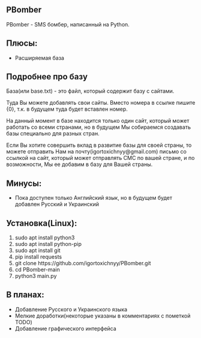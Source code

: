 <h2>PBomber</h2>

<p>PBomber - SMS бомбер, написанный на Python.</p>

<h2>Плюсы:</h2>

<ul>
    <li>Расширяемая база</li>
</ul>

<h2>Подробнее про базу</h2>

<p>База(или base.txt) - это файл, который содержит базу с сайтами.</p>

<p>Туда Вы можете добавлять свои сайты. Вместо номера в ссылке пишите {0}, т.к. в будущем туда будет вставлен номер.</p>

<p>На данный момент в базе находится только один сайт, который может работать со всеми странами, но в будущем Мы собираемся создавать базы специально для разных стран.</p>

<p>Если Вы хотите совершить вклад в развитие базы для своей страны, то можете отправить Нам на почту(igortoxichnyy@gmail.com) письмо со ссылкой на сайт, который может отправлять СМС по вашей стране, и по возможности, Мы ее добавим в базу для Вашей страны.</p>

<h2>Минусы:</h2>

<ul>
    <li>Пока доступен только Английский язык, но в будущем будет добавлен Русский и Украинский</li>
</ul>

<h2>Установка(Linux):</h2>

<ol>
    <li>sudo apt install python3</li>
    <li>sudo apt install python-pip</li>
    <li>sudo apt install git</li>
    <li>pip install requests</li>
    <li>git clone https://github.com/igortoxichnyy/PBomber.git</li>
    <li>cd PBomber-main</li>
    <li>python3 main.py</li>
</ol>

<h2>В планах:</h2>

<ul>
    <li>Добавление Русского и Украинского языка</li>
    <li>Мелкие доработки(некоторые указаны в комментариях с пометкой TODO)</li>
    <li>Добавление графического интерфейса</li>
</ul>
